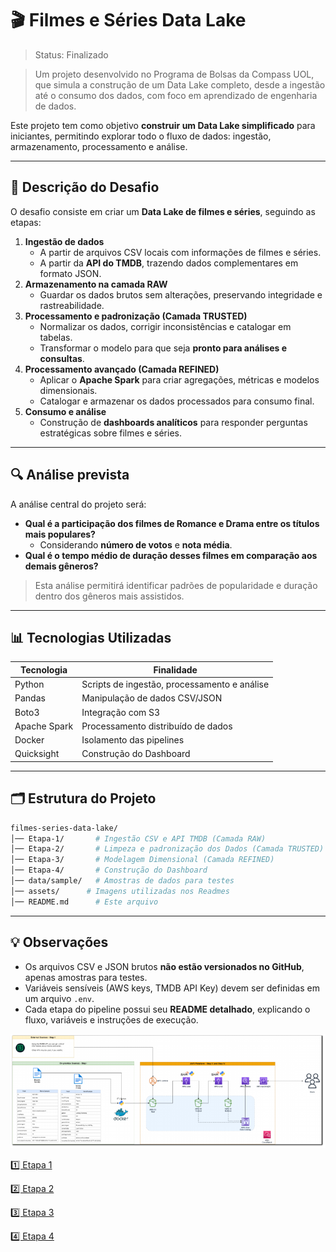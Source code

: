 # 🎬 Filmes e Séries Data Lake
>   Status: Finalizado

> Um projeto desenvolvido no Programa de Bolsas da Compass UOL, que simula a construção de um Data Lake completo, desde a ingestão até o consumo dos dados, com foco em aprendizado de engenharia de dados.
> 

Este projeto tem como objetivo **construir um Data Lake simplificado** para iniciantes, permitindo explorar todo o fluxo de dados: ingestão, armazenamento, processamento e análise.

---

## 📝 Descrição do Desafio

O desafio consiste em criar um **Data Lake de filmes e séries**, seguindo as etapas:

1. **Ingestão de dados**
    - A partir de arquivos CSV locais com informações de filmes e séries.
    - A partir da **API do TMDB**, trazendo dados complementares em formato JSON.
2. **Armazenamento na camada RAW**
    - Guardar os dados brutos sem alterações, preservando integridade e rastreabilidade.
3. **Processamento e padronização (Camada TRUSTED)**
    - Normalizar os dados, corrigir inconsistências e catalogar em tabelas.
    - Transformar o modelo para que seja **pronto para análises e consultas**.
4. **Processamento avançado (Camada REFINED)**
    - Aplicar o **Apache Spark** para criar agregações, métricas e modelos dimensionais.
    - Catalogar e armazenar os dados processados para consumo final.
5. **Consumo e análise**
    - Construção de **dashboards analíticos** para responder perguntas estratégicas sobre filmes e séries.

---

## 🔍 Análise prevista

A análise central do projeto será:

- **Qual é a participação dos filmes de Romance e Drama entre os títulos mais populares?**
    - Considerando **número de votos** e **nota média**.
- **Qual é o tempo médio de duração desses filmes em comparação aos demais gêneros?**

> Esta análise permitirá identificar padrões de popularidade e duração dentro dos gêneros mais assistidos.
> 

---

## 📊 Tecnologias Utilizadas

| Tecnologia | Finalidade |
| --- | --- |
| Python | Scripts de ingestão, processamento e análise |
| Pandas | Manipulação de dados CSV/JSON |
| Boto3 | Integração com S3 |
| Apache Spark | Processamento distribuído de dados |
| Docker | Isolamento das pipelines |
| Quicksight | Construção do Dashboard |

---

## 🗂 Estrutura do Projeto

```bash
filmes-series-data-lake/
│── Etapa-1/       # Ingestão CSV e API TMDB (Camada RAW)
│── Etapa-2/       # Limpeza e padronização dos Dados (Camada TRUSTED)
│── Etapa-3/       # Modelagem Dimensional (Camada REFINED)
│── Etapa-4/       # Construção do Dashboard
│── data/sample/   # Amostras de dados para testes
│── assets/      # Imagens utilizadas nos Readmes
│── README.md      # Este arquivo

```

---

## 💡 Observações

- Os arquivos CSV e JSON brutos **não estão versionados no GitHub**, apenas amostras para testes.
- Variáveis sensíveis (AWS keys, TMDB API Key) devem ser definidas em um arquivo `.env`.
- Cada etapa do pipeline possui seu **README detalhado**, explicando o fluxo, variáveis e instruções de execução.

![image.png](assets/image.png)

[1️⃣ Etapa 1](Etapa-1)

[2️⃣ Etapa 2](Etapa-2)

[3️⃣ Etapa 3](Etapa-3)

[4️⃣ Etapa 4](Etapa-4)

